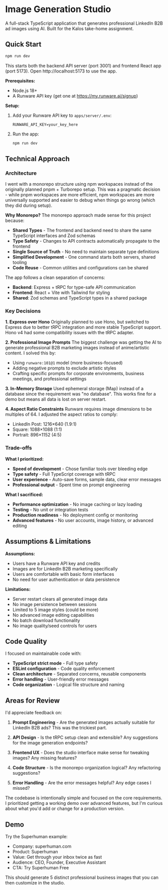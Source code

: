 # Image Generation Studio

A full-stack TypeScript application that generates professional LinkedIn B2B ad images using AI. Built for the Kalos take-home assignment.

## Quick Start

```bash
npm run dev
```

This starts both the backend API server (port 3001) and frontend React app (port 5173). Open http://localhost:5173 to use the app.

**Prerequisites:**
- Node.js 18+
- A Runware API key (get one at https://my.runware.ai/signup)

**Setup:**
1. Add your Runware API key to `apps/server/.env`:
   ```
   RUNWARE_API_KEY=your_key_here
   ```

2. Run the app:
   ```bash
   npm run dev
   ```

## Technical Approach

### Architecture
I went with a monorepo structure using npm workspaces instead of the originally planned pnpm + Turborepo setup. This was a pragmatic decision - while pnpm workspaces are more efficient, npm workspaces are more universally supported and easier to debug when things go wrong (which they did during setup).

**Why Monorepo?**
The monorepo approach made sense for this project because:
- **Shared Types** - The frontend and backend need to share the same TypeScript interfaces and Zod schemas
- **Type Safety** - Changes to API contracts automatically propagate to the frontend
- **Single Source of Truth** - No need to maintain separate type definitions
- **Simplified Development** - One command starts both servers, shared tooling
- **Code Reuse** - Common utilities and configurations can be shared

The app follows a clean separation of concerns:
- **Backend**: Express + tRPC for type-safe API communication
- **Frontend**: React + Vite with Tailwind for styling
- **Shared**: Zod schemas and TypeScript types in a shared package

### Key Decisions

**1. Express over Hono**
Originally planned to use Hono, but switched to Express due to better tRPC integration and more stable TypeScript support. Hono v4 had some compatibility issues with the tRPC adapter.

**2. Professional Image Prompts**
The biggest challenge was getting the AI to generate professional B2B marketing images instead of anime/artistic content. I solved this by:
- Using `runware:101@1` model (more business-focused)
- Adding negative prompts to exclude artistic styles
- Crafting specific prompts for corporate environments, business meetings, and professional settings

**3. In-Memory Storage**
Used ephemeral storage (Map) instead of a database since the requirement was "no database". This works fine for a demo but means all data is lost on server restart.

**4. Aspect Ratio Constraints**
Runware requires image dimensions to be multiples of 64. I adjusted the aspect ratios to comply:
- LinkedIn Post: 1216×640 (1.9:1)
- Square: 1088×1088 (1:1) 
- Portrait: 896×1152 (4:5)

### Trade-offs

**What I prioritized:**
- **Speed of development** - Chose familiar tools over bleeding edge
- **Type safety** - Full TypeScript coverage with tRPC
- **User experience** - Auto-save forms, sample data, clear error messages
- **Professional output** - Spent time on prompt engineering

**What I sacrificed:**
- **Performance optimization** - No image caching or lazy loading
- **Testing** - No unit or integration tests
- **Production readiness** - No deployment config or monitoring
- **Advanced features** - No user accounts, image history, or advanced editing

## Assumptions & Limitations

**Assumptions:**
- Users have a Runware API key and credits
- Images are for LinkedIn B2B marketing specifically
- Users are comfortable with basic form interfaces
- No need for user authentication or data persistence

**Limitations:**
- Server restart clears all generated image data
- No image persistence between sessions
- Limited to 5 image styles (could be more)
- No advanced image editing capabilities
- No batch download functionality
- No image quality/seed controls for users

## Code Quality

I focused on maintainable code with:
- **TypeScript strict mode** - Full type safety
- **ESLint configuration** - Code quality enforcement
- **Clean architecture** - Separated concerns, reusable components
- **Error handling** - User-friendly error messages
- **Code organization** - Logical file structure and naming

## Areas for Review

I'd appreciate feedback on:

1. **Prompt Engineering** - Are the generated images actually suitable for LinkedIn B2B ads? This was the trickiest part.

2. **API Design** - Is the tRPC setup clean and extensible? Any suggestions for the image generation endpoints?

3. **Frontend UX** - Does the studio interface make sense for tweaking images? Any missing features?

4. **Code Structure** - Is the monorepo organization logical? Any refactoring suggestions?

5. **Error Handling** - Are the error messages helpful? Any edge cases I missed?

The codebase is intentionally simple and focused on the core requirements. I prioritized getting a working demo over advanced features, but I'm curious about what you'd add or change for a production version.

## Demo

Try the Superhuman example:
- Company: superhuman.com
- Product: Superhuman  
- Value: Get through your inbox twice as fast
- Audience: CEO, Founder, Executive Assistant
- CTA: Try Superhuman Free

This should generate 5 distinct professional business images that you can then customize in the studio.